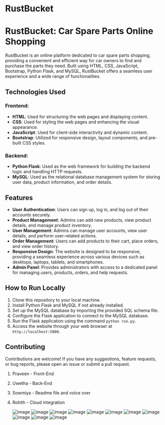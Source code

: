 # RustBucket
# RustBucket: Car Spare Parts Online Shopping

RustBucket is an online platform dedicated to car spare parts shopping, providing a convenient and efficient way for car owners to find and purchase the parts they need. Built using HTML, CSS, JavaScript, Bootstrap, Python Flask, and MySQL, RustBucket offers a seamless user experience and a wide range of functionalities.

## Technologies Used

### Frontend:
- **HTML**: Used for structuring the web pages and displaying content.
- **CSS**: Used for styling the web pages and enhancing the visual appearance.
- **JavaScript**: Used for client-side interactivity and dynamic content.
- **Bootstrap**: Utilized for responsive design, layout components, and pre-built CSS styles.

### Backend:
- **Python Flask**: Used as the web framework for building the backend logic and handling HTTP requests.
- **MySQL**: Used as the relational database management system for storing user data, product information, and order details.

## Features
- **User Authentication**: Users can sign up, log in, and log out of their accounts securely.
- **Product Management**: Admins can add new products, view product details, and manage product inventory.
- **User Management**: Admins can manage user accounts, view user details, and perform user-related actions.
- **Order Management**: Users can add products to their cart, place orders, and view order history.
- **Responsive Design**: The website is designed to be responsive, providing a seamless experience across various devices such as desktops, laptops, tablets, and smartphones.
- **Admin Panel**: Provides administrators with access to a dedicated panel for managing users, products, orders, and help requests.

## How to Run Locally
1. Clone this repository to your local machine.
2. Install Python Flask and MySQL if not already installed.
3. Set up the MySQL database by importing the provided SQL schema file.
4. Configure the Flask application to connect to the MySQL database.
5. Run the Flask application using the command `python run.py`.
6. Access the website through your web browser at `http://localhost:5000`.

## Contributing
Contributions are welcome! If you have any suggestions, feature requests, or bug reports, please open an issue or submit a pull request.
1. Praveen - Front-End
2. Uwetha - Back-End
3. Sowmiya - Readme file and voice over
4. Rohith - Cloud integration

   ![image](https://github.com/PraveenRajarathinam/RustBucket/assets/136549078/f66e8869-7ed9-4550-b42e-bb60dfb11a95)
   ![image](https://github.com/PraveenRajarathinam/RustBucket/assets/136549078/cb278d75-7259-4087-8cbc-19b2a2b5206f)
   ![image](https://github.com/PraveenRajarathinam/RustBucket/assets/136549078/e7f5fe04-f924-471c-baaf-e1f875bdf89f)
   ![image](https://github.com/PraveenRajarathinam/RustBucket/assets/136549078/52ae1f0e-c0bc-488f-93a6-4486d432571c)
   ![image](https://github.com/PraveenRajarathinam/RustBucket/assets/158301663/82fe2a5f-0f83-440c-957c-b40b1f7b6140)
   ![image](https://github.com/PraveenRajarathinam/RustBucket/assets/158301663/e40a4ba1-3ad8-4fa0-85cb-4c3a9cb6faf5)
   ![image](https://github.com/PraveenRajarathinam/RustBucket/assets/158301663/6e51eb81-0fe9-4621-b347-794c3a6805fc)
   ![image](https://github.com/PraveenRajarathinam/RustBucket/assets/158301663/fc7d7c40-07c3-4810-9189-76ef751e6c6b)
   ![image](https://github.com/PraveenRajarathinam/RustBucket/assets/158301663/fe064fb6-7458-4820-af70-286e3ad9e6f0)
   ![image](https://github.com/PraveenRajarathinam/RustBucket/assets/158301663/764bca49-c908-4c56-8688-475f6a329cff)
   ![image](https://github.com/PraveenRajarathinam/RustBucket/assets/158301663/236e864c-2275-4025-9f1e-1c28baddbf70)












